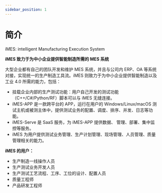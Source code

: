 ```yaml
---
sidebar_position: 1
---
```


# 简介

iMES: intelligent Manufacturing Execution System

**iMES 致力于为中小企业提供智能制造所需的 MES 系统**

大型企业都有自己的团队开发和维护 MES 系统，并且与公司内 ERP、OA 等系统对接，实现统一的生产制造工具流。iMES 则致力于为中小企业提供智能制造以及工业 4.0 所需的能力，包括：

- 挂载企业内部的生产测试功能：用户自己开发的测试功能（C++/C#/Python/RF）脚本可以与 iMES 无缝连接。
- iMES-APP 是一款跨平台的 APP，运行在用户的 Windows/Linux/macOS 测试主机或被测主体中，提供测试业务的配置、调度、排序、并发、日志等功能。
- iMES-Serve 是 SaaS 服务，为 iMES-APP 提供数据、 管理、部署、集中监控等服务。
- iMES 为用户提供测试业务管理、生产计划管理、现场管理、人员管理、质量管理相关的能力。

**iMES 的用户：**

- 生产制造一线操作人员
- 生产测试业务开发人员
- 生产测试工艺流程、工序、工位的设计、配置人员
- 质量工程师
- 产品研发工程师
